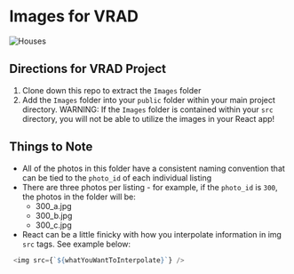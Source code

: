 # Images for VRAD
![Houses](https://media.giphy.com/media/pwZQukFKVFM64/giphy.gif)

## Directions for VRAD Project

1. Clone down this repo to extract the `Images` folder
2. Add the `Images` folder into your `public` folder within your main project directory. WARNING: If the `Images` folder is contained within your `src` directory, you will not be able to utilize the images in your React app! 

## Things to Note
* All of the photos in this folder have a consistent naming convention that can be tied to the `photo_id` of each individual listing
* There are three photos per listing - for example, if the `photo_id` is `300`, the photos in the folder will be:
  * 300_a.jpg
  * 300_b.jpg
  * 300_c.jpg
* React can be a little finicky with how you interpolate information in img `src` tags. See example below:
```js
 <img src={`${whatYouWantToInterpolate}`} />
```

